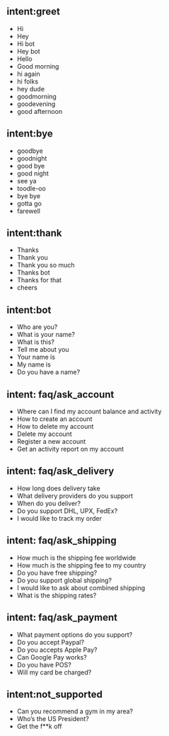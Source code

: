 

## intent:greet
- Hi
- Hey
- Hi bot
- Hey bot
- Hello
- Good morning
- hi again
- hi folks
- hey dude
- goodmorning
- goodevening
- good afternoon

## intent:bye
- goodbye
- goodnight
- good bye
- good night
- see ya
- toodle-oo
- bye bye
- gotta go
- farewell

## intent:thank
- Thanks
- Thank you
- Thank you so much
- Thanks bot
- Thanks for that
- cheers

## intent:bot
- Who are you?
- What is your name?
- What is this?
- Tell me about you
- Your name is
- My name is
- Do you have a name?

## intent: faq/ask_account
- Where can I find my account balance and activity
- How to create an account
- How to delete my account
- Delete my account
- Register a new account
- Get an activity report on my account

## intent: faq/ask_delivery
- How long does delivery take
- What delivery providers do you support
- When do you deliver?
- Do you support DHL, UPX, FedEx?
- I would like to track my order

## intent: faq/ask_shipping
- How much is the shipping fee worldwide
- How much is the shipping fee to my country
- Do you have free shipping?
- Do you support global shipping?
- I would like to ask about combined shipping
- What is the shipping rates?

## intent: faq/ask_payment
- What payment options do you support?
- Do you accept Paypal?
- Do you accepts Apple Pay?
- Can Google Pay works?
- Do you have POS?
- Will my card be charged?

## intent:not_supported
- Can you recommend a gym in my area?
- Who’s the US President?
- Get the f**k off
